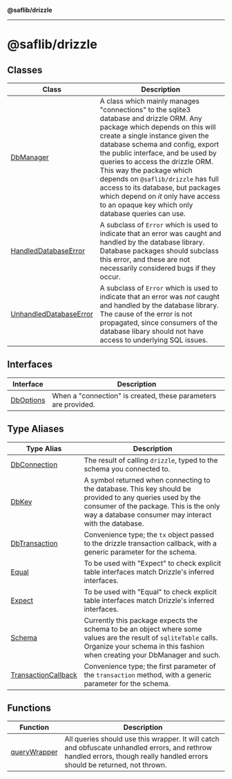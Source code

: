 **@saflib/drizzle**

---

# @saflib/drizzle

## Classes

| Class                                                       | Description                                                                                                                                                                                                                                                                                                                                                                                                                                                                |
| ----------------------------------------------------------- | -------------------------------------------------------------------------------------------------------------------------------------------------------------------------------------------------------------------------------------------------------------------------------------------------------------------------------------------------------------------------------------------------------------------------------------------------------------------------- |
| [DbManager](classes/DbManager.md)                           | A class which mainly manages "connections" to the sqlite3 database and drizzle ORM. Any package which depends on this will create a single instance given the database schema and config, export the public interface, and be used by queries to access the drizzle ORM. This way the package which depends on `@saflib/drizzle` has full access to its database, but packages which depend on _it_ only have access to an opaque key which only database queries can use. |
| [HandledDatabaseError](classes/HandledDatabaseError.md)     | A subclass of `Error` which is used to indicate that an error was caught and handled by the database library. Database packages should subclass this error, and these are not necessarily considered bugs if they occur.                                                                                                                                                                                                                                                   |
| [UnhandledDatabaseError](classes/UnhandledDatabaseError.md) | A subclass of `Error` which is used to indicate that an error was _not_ caught and handled by the database library. The cause of the error is not propagated, since consumers of the database libary should not have access to underlying SQL issues.                                                                                                                                                                                                                      |

## Interfaces

| Interface                            | Description                                                    |
| ------------------------------------ | -------------------------------------------------------------- |
| [DbOptions](interfaces/DbOptions.md) | When a "connection" is created, these parameters are provided. |

## Type Aliases

| Type Alias                                                 | Description                                                                                                                                                                                                 |
| ---------------------------------------------------------- | ----------------------------------------------------------------------------------------------------------------------------------------------------------------------------------------------------------- |
| [DbConnection](type-aliases/DbConnection.md)               | The result of calling `drizzle`, typed to the schema you connected to.                                                                                                                                      |
| [DbKey](type-aliases/DbKey.md)                             | A symbol returned when connecting to the database. This key should be provided to any queries used by the consumer of the package. This is the only way a database consumer may interact with the database. |
| [DbTransaction](type-aliases/DbTransaction.md)             | Convenience type; the `tx` object passed to the drizzle transaction callback, with a generic parameter for the schema.                                                                                      |
| [Equal](type-aliases/Equal.md)                             | To be used with "Expect" to check explicit table interfaces match Drizzle's inferred interfaces.                                                                                                            |
| [Expect](type-aliases/Expect.md)                           | To be used with "Equal" to check explicit table interfaces match Drizzle's inferred interfaces.                                                                                                             |
| [Schema](type-aliases/Schema.md)                           | Currently this package expects the schema to be an object where some values are the result of `sqliteTable` calls. Organize your schema in this fashion when creating your DbManager and such.              |
| [TransactionCallback](type-aliases/TransactionCallback.md) | Convenience type; the first parameter of the `transaction` method, with a generic parameter for the schema.                                                                                                 |

## Functions

| Function                                  | Description                                                                                                                                                                 |
| ----------------------------------------- | --------------------------------------------------------------------------------------------------------------------------------------------------------------------------- |
| [queryWrapper](functions/queryWrapper.md) | All queries should use this wrapper. It will catch and obfuscate unhandled errors, and rethrow handled errors, though really handled errors should be returned, not thrown. |
